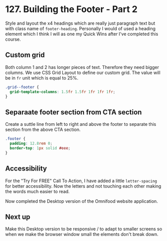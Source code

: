 # 127. Building the Footer - Part 2

Style and layout the x4 headings which are really just paragraph text but with class name of `footer-heading`. Personally I would of used a heading element which I think I will as one my Quick Wins after I've completed this course.

## Custom grid

Both column 1 and 2 has longer pieces of text. Therefore they need bigger columns. We use CSS Grid Layout to define our custom grid. The value will be in `fr` unit which is equal to 25%.

```css
.grid--footer {
  grid-template-columns: 1.5fr 1.5fr 1fr 1fr 1fr;
}
```

## Separaate footer section from CTA section

Create a suttle line from left to right and above the footer to separate this section from the above CTA section.

```css
.footer {
  padding: 12.8rem 0;
  border-top: 1px solid #eee;
}
```

## Accessibility

For the "Try For FREE" Call To Action, I have added a little `letter-spacing` for better accessibility. Now the letters and not touching each other making the words much easier to read.

Now completed the Desktop version of the Omnifood website application.

## Next up

Make this Desktop version to be responsive / to adapt to smaller screens so when we make the browser window small the elements don't break down.
